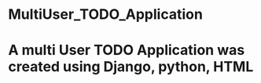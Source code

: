 # MultiUser_TODO_Application

# A multi User TODO Application was created using Django, python, HTML
